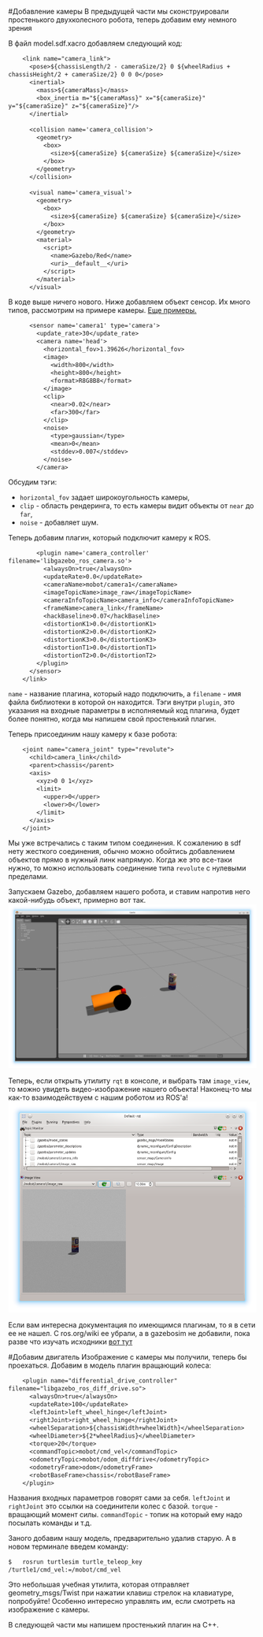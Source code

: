 #Добавление камеры
В предыдущей части мы сконструировали простенького двухколесного робота, теперь добавим ему немного зрения

В файл model.sdf.xacro добавляем следующий код:
~~~~
    <link name="camera_link">
      <pose>${chassisLength/2 - cameraSize/2} 0 ${wheelRadius + chassisHeight/2 + cameraSize/2} 0 0 0</pose>
      <inertial> 
        <mass>${cameraMass}</mass> 
        <box_inertia m="${cameraMass}" x="${cameraSize}" y="${cameraSize}" z="${cameraSize}"/>
      </inertial>

      <collision name='camera_collision'>
        <geometry>
          <box>
            <size>${cameraSize} ${cameraSize} ${cameraSize}</size>
          </box>
        </geometry>
      </collision>

      <visual name='camera_visual'>
        <geometry>
          <box>
            <size>${cameraSize} ${cameraSize} ${cameraSize}</size>
          </box>
        </geometry>
        <material>
          <script>
            <name>Gazebo/Red</name>
            <uri>__default__</uri>
          </script>
        </material>
      </visual>
~~~~
В коде выше ничего нового.
Ниже добавляем объект сенсор. Их много типов, рассмотрим на примере камеры. [Еще примеры.](http://gazebosim.org/tutorials?tut=sensor_noise&cat=sensors)
~~~~
      <sensor name='camera1' type='camera'>
        <update_rate>30</update_rate>
        <camera name='head'>
          <horizontal_fov>1.39626</horizontal_fov>
          <image>
            <width>800</width>
            <height>800</height>
            <format>R8G8B8</format>
          </image>
          <clip>
            <near>0.02</near>
            <far>300</far>
          </clip>
          <noise>
            <type>gaussian</type>
            <mean>0</mean>
            <stddev>0.007</stddev>
          </noise>
        </camera>
~~~~
Обсудим тэги:
- `horizontal_fov` задает широкоугольность камеры, 
- `clip` - область рендеринга, то есть камеры видит объекты от `near` до `far`,
- `noise` - добавляет шум.

Теперь добавим плагин, который подключит камеру к ROS.
~~~~
        <plugin name='camera_controller' filename='libgazebo_ros_camera.so'>
          <alwaysOn>true</alwaysOn>
          <updateRate>0.0</updateRate>
          <cameraName>mobot/camera1</cameraName>
          <imageTopicName>image_raw</imageTopicName>
          <cameraInfoTopicName>camera_info</cameraInfoTopicName>
          <frameName>camera_link</frameName>
          <hackBaseline>0.07</hackBaseline>
          <distortionK1>0.0</distortionK1>
          <distortionK2>0.0</distortionK2>
          <distortionK3>0.0</distortionK3>
          <distortionT1>0.0</distortionT1>
          <distortionT2>0.0</distortionT2>
        </plugin>
      </sensor>
    </link>
~~~~
`name` - название плагина, который надо подключить, а `filename` - имя файла библиотеки в которой он находится. Тэги внутри `plugin`, это указания на входные параметры в исполняемый код плагина, будет более понятно, когда мы напишем свой простенький плагин.

Теперь присоединим нашу камеру к базе робота:
~~~~
    <joint name="camera_joint" type="revolute">
      <child>camera_link</child>
      <parent>chassis</parent>
      <axis>
        <xyz>0 0 1</xyz>
        <limit>
          <upper>0</upper>
          <lower>0</lower>
        </limit>
      </axis>
    </joint>
~~~~
Мы уже встречались с таким типом соединения. К сожалению в sdf нету жесткого соединения, обычно можно обойтись добавлением объектов прямо в нужный линк напрямую. Когда же это все-таки нужно, то можно использовать соединение типа `revolute` с нулевыми пределами.

Запускаем Gazebo, добавляем нашего робота, и ставим напротив него какой-нибудь объект, примерно вот так.
![Mobot_cont3](/figs/model_added_camera.png)

Теперь, если открыть утилиту `rqt` в консоле, и выбрать там `image_view`, то можно увидеть видео-изображение нашего объекта! Наконец-то мы как-то взаимодействуем с нашим роботом из ROS'а!
![Mobot_cont3](/figs/rqt_camera.png)

Если вам интересна документация по имеющимся плагинам, то я в сети ее не нашел. С ros.org/wiki ее убрали, а в gazebosim не добавили, пока разве что изучать исходники [вот тут](https://github.com/ros-simulation/gazebo_ros_pkgs/tree/jade-devel/gazebo_plugins/src)

#Добавим двигатель
Изображение с камеры мы получили, теперь бы проехаться.
Добавим в модель плагин вращающий колеса:
~~~~
    <plugin name="differential_drive_controller" filename="libgazebo_ros_diff_drive.so">
      <alwaysOn>true</alwaysOn>
      <updateRate>100</updateRate>
      <leftJoint>left_wheel_hinge</leftJoint>
      <rightJoint>right_wheel_hinge</rightJoint>
      <wheelSeparation>${chassisWidth+wheelWidth}</wheelSeparation>
      <wheelDiameter>${2*wheelRadius}</wheelDiameter>
      <torque>20</torque>
      <commandTopic>mobot/cmd_vel</commandTopic>
      <odometryTopic>mobot/odom_diffdrive</odometryTopic>
      <odometryFrame>odom</odometryFrame>
      <robotBaseFrame>chassis</robotBaseFrame>
    </plugin>
~~~~
Названия входных параметров говорят сами за себя. `leftJoint` и `rightJoint` это ссылки на соединители колес с базой. `torque` - вращающий момент силы. `commandTopic` - топик на который ему надо посылать команды и т.д.

Заного добавим нашу модель, предварительно удалив старую. А в новом терминале введем команду:
~~~~
$ 	rosrun turtlesim turtle_teleop_key /turtle1/cmd_vel:=/mobot/cmd_vel
~~~~
Это небольшая учебная утилита, которая отправляет geometry_msgs/Twist при нажатии клавиш стрелок на клавиатуре, попробуйте!
Особенно интересно управлять им, если смотреть на изображение с камеры.

В следующей части мы напишем простенький плагин на C++.
